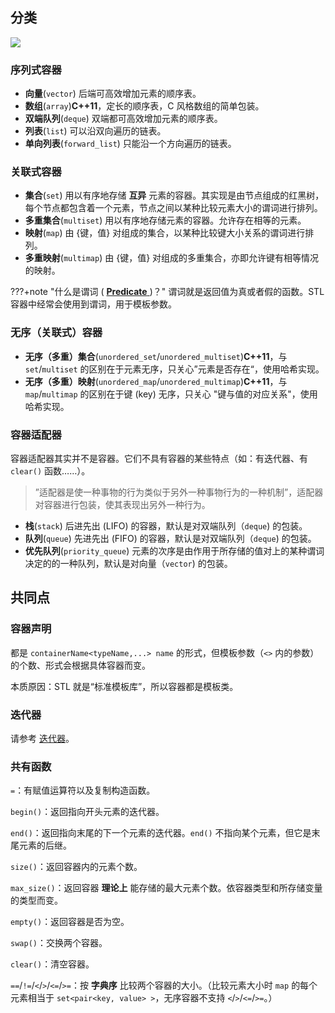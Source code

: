 ## 分类

![](images/container1.png)

### 序列式容器

-   **向量**(`vector`) 后端可高效增加元素的顺序表。
-   **数组**(`array`)**C++11**，定长的顺序表，C 风格数组的简单包装。
-   **双端队列**(`deque`) 双端都可高效增加元素的顺序表。
-   **列表**(`list`) 可以沿双向遍历的链表。
-   **单向列表**(`forward_list`) 只能沿一个方向遍历的链表。

### 关联式容器

-   **集合**(`set`) 用以有序地存储 **互异** 元素的容器。其实现是由节点组成的红黑树，每个节点都包含着一个元素，节点之间以某种比较元素大小的谓词进行排列。
-   **多重集合**(`multiset`) 用以有序地存储元素的容器。允许存在相等的元素。
-   **映射**(`map`) 由 {键，值} 对组成的集合，以某种比较键大小关系的谓词进行排列。
-   **多重映射**(`multimap`) 由 {键，值} 对组成的多重集合，亦即允许键有相等情况的映射。

???+note "什么是谓词 ( [ **Predicate** ](https://en.wikipedia.org/wiki/Predicate_(mathematical_logic)) )？"
    谓词就是返回值为真或者假的函数。STL 容器中经常会使用到谓词，用于模板参数。

### 无序（关联式）容器

-   **无序（多重）集合**(`unordered_set`/`unordered_multiset`)**C++11**，与 `set`/`multiset` 的区别在于元素无序，只关心”元素是否存在“，使用哈希实现。
-   **无序（多重）映射**(`unordered_map`/`unordered_multimap`)**C++11**，与 `map`/`multimap` 的区别在于键 (key) 无序，只关心 "键与值的对应关系"，使用哈希实现。

### 容器适配器

容器适配器其实并不是容器。它们不具有容器的某些特点（如：有迭代器、有 `clear()` 函数……）。

> ”适配器是使一种事物的行为类似于另外一种事物行为的一种机制”，适配器对容器进行包装，使其表现出另外一种行为。

-   **栈**(`stack`) 后进先出 (LIFO) 的容器，默认是对双端队列（`deque`) 的包装。
-   **队列**(`queue`) 先进先出 (FIFO) 的容器，默认是对双端队列（`deque`) 的包装。
-   **优先队列**(`priority_queue`) 元素的次序是由作用于所存储的值对上的某种谓词决定的的一种队列，默认是对向量（`vector`) 的包装。

## 共同点

### 容器声明

都是 `containerName<typeName,...> name` 的形式，但模板参数（`<>` 内的参数）的个数、形式会根据具体容器而变。

本质原因：STL 就是“标准模板库”，所以容器都是模板类。

### 迭代器

请参考 [迭代器](./iterator.md)。

### 共有函数

`=`：有赋值运算符以及复制构造函数。

`begin()`：返回指向开头元素的迭代器。

`end()`：返回指向末尾的下一个元素的迭代器。`end()` 不指向某个元素，但它是末尾元素的后继。

`size()`：返回容器内的元素个数。

`max_size()`：返回容器 **理论上** 能存储的最大元素个数。依容器类型和所存储变量的类型而变。

`empty()`：返回容器是否为空。

`swap()`：交换两个容器。

`clear()`：清空容器。

`==`/`!=`/`<`/`>`/`<=`/`>=`：按 **字典序** 比较两个容器的大小。（比较元素大小时 `map` 的每个元素相当于 `set<pair<key, value> >`，无序容器不支持 `<`/`>`/`<=`/`>=`。）
